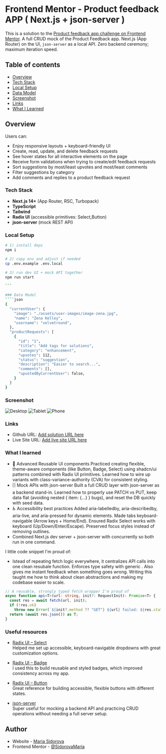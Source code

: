 # Frontend Mentor - Product feedback APP ( Next.js + json-server )

This is a solution to the [Product feedback app challenge on Frontend Mentor](https://www.frontendmentor.io/challenges/product-feedback-app-wbvUYqjR6).
A full CRUD mock of the Product Feedback app. Next.js (App Router) on the UI, `json-server` as a local API. Zero backend ceremony; maximum iteration speed.

## Table of contents

- [Overview](#overview)
- [Tech Stack](#tech-stack)
- [Local Setup](#local-setup)
- [Data Model](#data-model)
- [Screenshot](#screenshot)
- [Links](#links)
- [What I Learned](#what-i-learned)

## Overview

Users can:

- Enjoy responsive layouts + keyboard-friendly UI
- Create, read, update, and delete feedback requests
- See hover states for all interactive elements on the page
- Receive form validations when trying to create/edit feedback requests
- Sort suggestions by most/least upvotes and most/least comments
- Filter suggestions by category
- Add comments and replies to a product feedback request

### Tech Stack

- **Next.js 14+** (App Router, RSC, Turbopack)
- **TypeScript**
- **Tailwind**
- **Radix UI** (accessible primitives: Select,Button)
- **json-server** (mock REST API)

### Local Setup

`````bash
# 1) install deps
npm i

# 2) copy env and adjust if needed
cp .env.example .env.local

# 3) run dev UI + mock API together
npm run start

```

### Data Model
````json
{
  "currentUser": {
    "image": "./assets/user-images/image-zena.jpg",
    "name": "Zena Kelley",
    "username": "velvetround",
  },
  "productRequests": [
    {
      "id": "1",
      "title": "Add tags for solutions",
      "category": "enhancement",
      "upvotes": 112,
      "status": "suggestion",
      "description": "Easier to search...",
      "comments": [],
      "upvotedByCurrentUser": false,
    }
  ]
}
`````

### Screenshot

![Desktop](./public/assets/screenshots/desktop_screenshot.png)
![Tablet](./public/assets/screenshots/tablet_screenshot.png)
![Phone](./public/assets/screenshots/phone_screenshot.png)

### Links

- Github URL: [Add solution URL here](https://github.com/SidorovaMaria/FrontEndMentor/tree/main/Guru/p-feedback)
- Live Site URL: [Add live site URL here](https://your-live-site-url.com)

### What I learned

- 🧩 Advanced Reusable UI components
  Practiced creating flexible, theme-aware components (like Button, Badge, Select) using shadcn/ui patterns combined with Radix UI primitives. Learned how to wire up variants with class-variance-authority (CVA) for consistent styling.
- 🗄️ Mock APIs with json-server
  Built a full CRUD layer with json-server as a backend stand-in. Learned how to properly use PATCH vs PUT, keep data flat (avoiding nested { item: {…} } bugs), and reset the DB quickly with seed data.
- ♿ Accessibility best practices
  Added aria-labelledby, aria-describedby, aria-live, and aria-pressed for dynamic elements.
  Made tabs keyboard-navigable (Arrow keys + Home/End).
  Ensured Radix Select works with keyboard (Up/Down/Enter/Escape).
  Preserved focus styles instead of removing outlines.
- Combined Next.js dev server + json-server with concurrently so both run in one command.

I little code snippet I'm proud of:

- Istead of repeating fetch logic everywhere, it centralizes API calls into one clean resubale function. Enforces type safety with generic <T>. Also gives me instant feedback when something goes wrong. Writing this taught me how to think about clean abstractions and making my codebase easier to scale.

```ts
// A reusable, strongly typed fetch wrapper I'm proud of
async function api<T>(url: string, init?: RequestInit): Promise<T> {
  const res = await fetch(url, init);
  if (!res.ok)
    throw new Error(`${init?.method ?? "GET"} ${url} failed: ${res.status}`);
  return (await res.json()) as T;
}
```

### Useful resources

- [Radix UI – Select](https://www.radix-ui.com/themes/docs/components/select)  
  Helped me set up accessible, keyboard-navigable dropdowns with great customization options.

- [Radix UI – Badge](https://www.radix-ui.com/themes/docs/components/badge)  
  I used this to build reusable and styled badges, which improved consistency across my app.

- [Radix UI – Button](https://www.radix-ui.com/themes/docs/components/button)  
  Great reference for building accessible, flexible buttons with different states.

- [json-server](https://github.com/typicode/json-server)  
  Super useful for mocking a backend API and practicing CRUD operations without needing a full server setup.

## Author

- Website - [Maria Sidorova](https://portfolio-6dft.vercel.app)
- Frontend Mentor - [@SidorovaMaria](https://www.frontendmentor.io/profile/SidorovaMaria)
